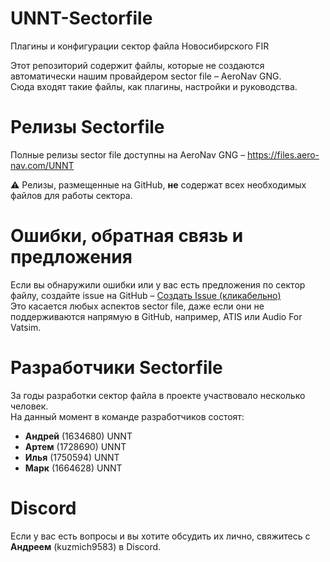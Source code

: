 # UNNT-Sectorfile  
Плагины и конфигурации сектор файла Новосибирского FIR  

Этот репозиторий содержит файлы, которые не создаются автоматически нашим провайдером sector file – AeroNav GNG.  
Сюда входят такие файлы, как плагины, настройки и руководства.  

# Релизы Sectorfile  
Полные релизы sector file доступны на AeroNav GNG – https://files.aero-nav.com/UNNT

⚠️ Релизы, размещенные на GitHub, **не** содержат всех необходимых файлов для работы сектора.  

# Ошибки, обратная связь и предложения  
Если вы обнаружили ошибки или у вас есть предложения по сектор файлу, создайте issue на GitHub – [Создать Issue (кликабельно)](https://github.com/UNNT-ACC-VATSIM/UNNT-Sectorfile/issues/new/choose)  
Это касается любых аспектов sector file, даже если они не поддерживаются напрямую в GitHub, например, ATIS или Audio For Vatsim.  

# Разработчики Sectorfile  
За годы разработки сектор файла в проекте участвовало несколько человек.  
На данный момент в команде разработчиков состоят:  
- **Андрей** (1634680) UNNT  
- **Артем** (1728690) UNNT  
- **Илья** (1750594) UNNT  
- **Марк** (1664628) UNNT  

# Discord  
Если у вас есть вопросы и вы хотите обсудить их лично, свяжитесь с **Андреем** (kuzmich9583) в Discord.
